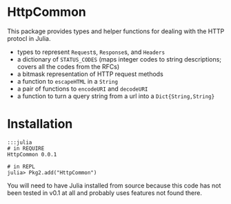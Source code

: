 # HttpCommon

This package provides types and helper functions for dealing with the HTTP protocl in Julia.

* types to represent `Request`s, `Response`s, and `Headers`
* a dictionary of `STATUS_CODES`
    (maps integer codes to string descriptions; covers all the codes from the RFCs)
* a bitmask representation of HTTP request methods
* a function to `escapeHTML` in a `String`
* a pair of functions to `encodeURI` and `decodeURI`
* a function to turn a query string from a url into a `Dict{String,String}`

# Installation

    :::julia
    # in REQUIRE
    HttpCommon 0.0.1

    # in REPL
    julia> Pkg2.add("HttpCommon")

You will need to have Julia installed from source because this code has not been tested in v0.1 at all and probably uses features not found there.
